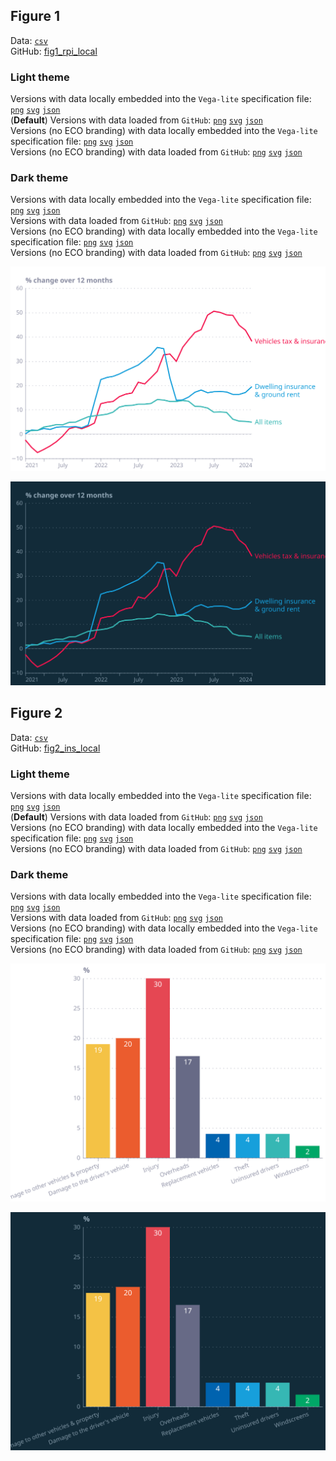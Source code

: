 ## Figure 1  

Data: [`csv`](data/fig1_rpi_local.csv)  
GitHub: [fig1_rpi_local](https://github.com/EconomicsObservatory/ECOvisualisations/tree/main/articles/why-have-insurance-premiums-gone-up-so-much)  

### Light theme  

Versions with data locally embedded into the `Vega-lite` specification file: [`png`](visualisation/fig1_rpi_local_local.png) [`svg`](visualisation/fig1_rpi_local_local.svg) [`json`](visualisation/fig1_rpi_local_local.json)   
 (**Default**) Versions with data loaded from `GitHub`: [`png`](visualisation/fig1_rpi_local.png) [`svg`](visualisation/fig1_rpi_local.svg) [`json`](visualisation/fig1_rpi_local.json)  
Versions (no ECO branding) with data locally embedded into the `Vega-lite` specification file: [`png`](visualisation/fig1_rpi_local_local_no_branding.png) [`svg`](visualisation/fig1_rpi_local_local_no_branding.svg) [`json`](visualisation/fig1_rpi_local_local_no_branding.json)   
Versions (no ECO branding) with data loaded from `GitHub`: [`png`](visualisation/fig1_rpi_local_no_branding.png) [`svg`](visualisation/fig1_rpi_local_no_branding.svg) [`json`](visualisation/fig1_rpi_local_no_branding.json)   

### Dark theme  

Versions with data locally embedded into the `Vega-lite` specification file: [`png`](visualisation/fig1_rpi_local_local_dark.png) [`svg`](visualisation/fig1_rpi_local_local_dark.svg) [`json`](visualisation/fig1_rpi_local_local_dark.json)   
 Versions with data loaded from `GitHub`: [`png`](visualisation/fig1_rpi_local_dark.png) [`svg`](visualisation/fig1_rpi_local_dark.svg) [`json`](visualisation/fig1_rpi_local_dark.json)  
Versions (no ECO branding) with data locally embedded into the `Vega-lite` specification file: [`png`](visualisation/fig1_rpi_local_local_no_branding_dark.png) [`svg`](visualisation/fig1_rpi_local_local_no_branding_dark.svg) [`json`](visualisation/fig1_rpi_local_local_no_branding_dark.json)   
Versions (no ECO branding) with data loaded from `GitHub`: [`png`](visualisation/fig1_rpi_local_no_branding_dark.png) [`svg`](visualisation/fig1_rpi_local_no_branding_dark.svg) [`json`](visualisation/fig1_rpi_local_no_branding_dark.json)   

!["fig1_rpi_local"](visualisation/fig1_rpi_local.svg "fig1_rpi_local")

  

!["fig1_rpi_local_dark"](visualisation/fig1_rpi_local_dark.svg "fig1_rpi_local")

## Figure 2  

Data: [`csv`](data/fig2_ins_local.csv)  
GitHub: [fig2_ins_local](https://github.com/EconomicsObservatory/ECOvisualisations/tree/main/articles/why-have-insurance-premiums-gone-up-so-much)  

### Light theme  

Versions with data locally embedded into the `Vega-lite` specification file: [`png`](visualisation/fig2_ins_local_local.png) [`svg`](visualisation/fig2_ins_local_local.svg) [`json`](visualisation/fig2_ins_local_local.json)   
 (**Default**) Versions with data loaded from `GitHub`: [`png`](visualisation/fig2_ins_local.png) [`svg`](visualisation/fig2_ins_local.svg) [`json`](visualisation/fig2_ins_local.json)  
Versions (no ECO branding) with data locally embedded into the `Vega-lite` specification file: [`png`](visualisation/fig2_ins_local_local_no_branding.png) [`svg`](visualisation/fig2_ins_local_local_no_branding.svg) [`json`](visualisation/fig2_ins_local_local_no_branding.json)   
Versions (no ECO branding) with data loaded from `GitHub`: [`png`](visualisation/fig2_ins_local_no_branding.png) [`svg`](visualisation/fig2_ins_local_no_branding.svg) [`json`](visualisation/fig2_ins_local_no_branding.json)   

### Dark theme  

Versions with data locally embedded into the `Vega-lite` specification file: [`png`](visualisation/fig2_ins_local_local_dark.png) [`svg`](visualisation/fig2_ins_local_local_dark.svg) [`json`](visualisation/fig2_ins_local_local_dark.json)   
 Versions with data loaded from `GitHub`: [`png`](visualisation/fig2_ins_local_dark.png) [`svg`](visualisation/fig2_ins_local_dark.svg) [`json`](visualisation/fig2_ins_local_dark.json)  
Versions (no ECO branding) with data locally embedded into the `Vega-lite` specification file: [`png`](visualisation/fig2_ins_local_local_no_branding_dark.png) [`svg`](visualisation/fig2_ins_local_local_no_branding_dark.svg) [`json`](visualisation/fig2_ins_local_local_no_branding_dark.json)   
Versions (no ECO branding) with data loaded from `GitHub`: [`png`](visualisation/fig2_ins_local_no_branding_dark.png) [`svg`](visualisation/fig2_ins_local_no_branding_dark.svg) [`json`](visualisation/fig2_ins_local_no_branding_dark.json)   

!["fig2_ins_local"](visualisation/fig2_ins_local.svg "fig2_ins_local")

  

!["fig2_ins_local_dark"](visualisation/fig2_ins_local_dark.svg "fig2_ins_local")

